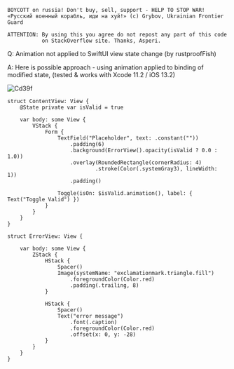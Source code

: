 ```
BOYCOTT on russia! Don't buy, sell, support - HELP TO STOP WAR!
«Русский военный корабль, иди на хуй!» (c) Grybov, Ukrainian Frontier Guard

ATTENTION: By using this you agree do not repost any part of this code
           on StackOverflow site. Thanks, Asperi.
```

Q: Animation not applied to SwiftUI view state change (by rustproofFish)

A: Here is possible approach - using animation applied to binding of modified state, (tested & works with Xcode 11.2 / iOS 13.2)

![Cd39f](https://user-images.githubusercontent.com/62171579/175861520-b480b15d-f6ca-4a3d-971d-482758d95ff9.gif)

    struct ContentView: View {
        @State private var isValid = true
    
        var body: some View {
            VStack {
                Form {
                    TextField("Placeholder", text: .constant(""))
                        .padding(6)
                        .background(ErrorView().opacity(isValid ? 0.0 : 1.0))
                        .overlay(RoundedRectangle(cornerRadius: 4)
                                .stroke(Color(.systemGray3), lineWidth: 1))
                        .padding()
    
                    Toggle(isOn: $isValid.animation(), label: { Text("Toggle Valid") })
                }
            }
        }
    }
    
    struct ErrorView: View {
    
        var body: some View {
            ZStack {
                HStack {
                    Spacer()
                    Image(systemName: "exclamationmark.triangle.fill")
                        .foregroundColor(Color.red)
                        .padding(.trailing, 8)
                }
    
                HStack {
                    Spacer()
                    Text("error message")
                        .font(.caption)
                        .foregroundColor(Color.red)
                        .offset(x: 0, y: -28)
                }
            }
        }
    }
